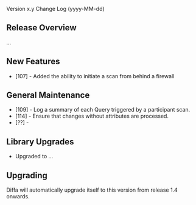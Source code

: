  Version x.y Change Log (yyyy-MM-dd)

## Release Overview

...

## New Features

* [107] - Added the ability to initiate a scan from behind a firewall

## General Maintenance

* [109] - Log a summary of each Query triggered by a participant scan.
* [114] - Ensure that changes without attributes are processed.
* [??] -

## Library Upgrades

* Upgraded to ...

## Upgrading

Diffa will automatically upgrade itself to this version from release 1.4 onwards.
